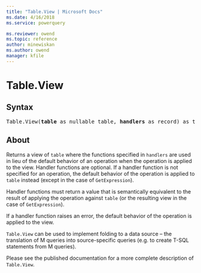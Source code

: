 ```yaml
---
title: "Table.View | Microsoft Docs"
ms.date: 4/16/2018
ms.service: powerquery

ms.reviewer: owend
ms.topic: reference
author: minewiskan
ms.author: owend
manager: kfile
---
```

# Table.View

## Syntax

<pre>
Table.View(<b>table</b> as nullable table, <b>handlers</b> as record) as table
</pre>

## About

Returns a view of `table` where the functions specified in `handlers` are used in lieu of the default behavior of an operation when the operation is applied to the view.
Handler functions are optional. If a handler function is not specified for an operation, the default behavior of the operation is applied to `table` instead (except in the case of `GetExpression`).

Handler functions must return a value that is semantically equivalent to the result of applying the operation against `table` (or the resulting view in the case of `GetExpression`).

If a handler function raises an error, the default behavior of the operation is applied to the view.

`Table.View` can be used to implement folding to a data source – the translation of M queries into source-specific queries (e.g. to create T-SQL statements from M queries).

Please see the published documentation for a more complete description of `Table.View`.
  
